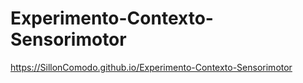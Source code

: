 # Experimento-Contexto-Sensorimotor


https://SillonComodo.github.io/Experimento-Contexto-Sensorimotor